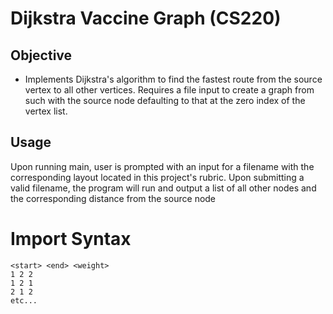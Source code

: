 # Dijkstra Vaccine Graph (CS220)

## Objective
 - Implements Dijkstra's algorithm to find the fastest 
   route from the source vertex to all other vertices.
   Requires a file input to create a graph from such 
   with the source node defaulting to that at the zero 
   index of the vertex list.
     
## Usage
  Upon running main, user is prompted with an
  input for a filename with the corresponding layout
  located in this project's rubric. Upon submitting a
  valid filename, the program will run and output a list
  of all other nodes and the corresponding distance from
  the source node

# Import Syntax
```
<start> <end> <weight>
1 2 2
1 2 1
2 1 2
etc...
```